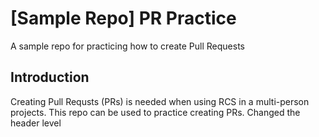 # [Sample Repo] PR Practice
A sample repo for practicing how to create Pull Requests

## Introduction
Creating Pull Requsts (PRs) is needed when using RCS in a multi-person projects. This repo can be used to practice creating PRs. Changed the header level
